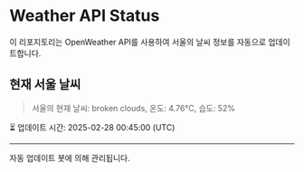 
# Weather API Status

이 리포지토리는 OpenWeather API를 사용하여 서울의 날씨 정보를 자동으로 업데이트합니다.

## 현재 서울 날씨
> 서울의 현재 날씨: broken clouds, 온도: 4.76°C, 습도: 52%

⏳ 업데이트 시간: 2025-02-28 00:45:00 (UTC)

---
자동 업데이트 봇에 의해 관리됩니다.
